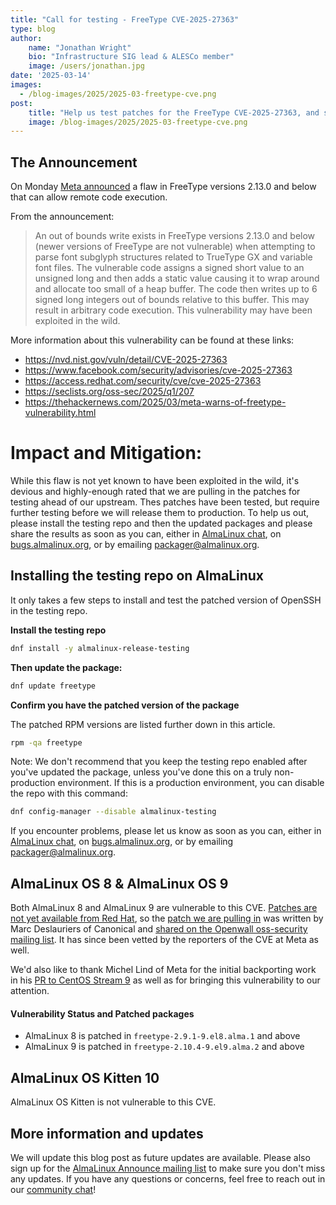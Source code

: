 ```yaml
---
title: "Call for testing - FreeType CVE-2025-27363"
type: blog
author: 
    name: "Jonathan Wright"
    bio: "Infrastructure SIG lead & ALESCo member"
    image: /users/jonathan.jpg
date: '2025-03-14'
images:
  - /blog-images/2025/2025-03-freetype-cve.png
post:
    title: "Help us test patches for the FreeType CVE-2025-27363, and see the current status of those patches"
    image: /blog-images/2025/2025-03-freetype-cve.png
---
```


## The Announcement

On Monday [Meta announced](https://www.facebook.com/security/advisories/cve-2025-27363) a flaw in FreeType versions 2.13.0 and below that can allow remote code execution.

From the announcement: 
> An out of bounds write exists in FreeType versions 2.13.0 and below (newer versions of FreeType are not vulnerable) when attempting to parse font subglyph structures related to TrueType GX and variable font files. The vulnerable code assigns a signed short value to an unsigned long and then adds a static value causing it to wrap around and allocate too small of a heap buffer. The code then writes up to 6 signed long integers out of bounds relative to this buffer. This may result in arbitrary code execution. This vulnerability may have been exploited in the wild.

More information about this vulnerability can be found at these links:

* <https://nvd.nist.gov/vuln/detail/CVE-2025-27363>  
* <https://www.facebook.com/security/advisories/cve-2025-27363>  
* <https://access.redhat.com/security/cve/cve-2025-27363>  
* <https://seclists.org/oss-sec/2025/q1/207>
* <https://thehackernews.com/2025/03/meta-warns-of-freetype-vulnerability.html>  

# Impact and Mitigation:

While this flaw is not yet known to have been exploited in the wild, it's devious and highly-enough rated that we are pulling in the patches for testing ahead of our upstream. Thes patches have been tested, but require further testing before we will release them to production. To help us out, please install the testing repo and then the updated packages and please share the results as soon as you can, either in [AlmaLinux chat](https://chat.almalinux.org), on [bugs.almalinux.org](https://bugs.almalinux.org), or by emailing [packager@almalinux.org](packager@almalinux.org).


## Installing the testing repo on AlmaLinux

It only takes a few steps to install and test the patched version of OpenSSH in the testing repo. 

**Install the testing repo**

```bash
dnf install -y almalinux-release-testing
``` 

**Then update the package:**

```bash
dnf update freetype
``` 

**Confirm you have the patched version of the package** 

The patched RPM versions are listed further down in this article.

```bash
rpm -qa freetype
``` 

Note: We don't recommend that you keep the testing repo enabled after you've updated the package, unless you've done this on a truly non-production environment. If this is a production environment, you can disable the repo with this command:


```bash
dnf config-manager --disable almalinux-testing
```

If you encounter problems, please let us know as soon as you can, either in [AlmaLinux chat](https://chat.almalinux.org), on [bugs.almalinux.org](https://bugs.almalinux.org), or by emailing [packager@almalinux.org](packager@almalinux.org).

## AlmaLinux OS 8 & AlmaLinux OS  9

Both AlmaLinux 8 and AlmaLinux 9 are vulnerable to this CVE. [Patches are not yet available from Red Hat](https://access.redhat.com/security/cve/cve-2025-27363), so the [patch we are pulling in](https://git.almalinux.org/jonathan/freetype/src/commit/dbe419ab4f282424ccf4b01c6bf5df4b7aa45d50/SOURCES/freetype-2.10.4-cve-2025-27363.patch) was written by Marc Deslauriers of Canonical and [shared on the Openwall oss-security mailing list](https://www.openwall.com/lists/oss-security/2025/03/14/3).  It has since been vetted by the reporters of the CVE at Meta as well.

We'd also like to thank Michel Lind of Meta for the initial backporting work in his [PR to CentOS Stream 9](https://gitlab.com/redhat/centos-stream/rpms/freetype/-/merge_requests/8) as well as for bringing this vulnerability to our attention.

#### Vulnerability Status and Patched packages

- AlmaLinux 8 is patched in ```freetype-2.9.1-9.el8.alma.1``` and above
- AlmaLinux 9 is patched in ```freetype-2.10.4-9.el9.alma.2``` and above

## AlmaLinux OS Kitten 10

AlmaLinux OS Kitten is not vulnerable to this CVE.

## More information and updates

We will update this blog post as future updates are available. Please also sign up for the [AlmaLinux Announce mailing list](https://lists.almalinux.org/mailman3/lists/announce.lists.almalinux.org/) to make sure you don't miss any updates. If you have any questions or concerns, feel free to reach out in our [community chat](https://chat.almalinux.org)! 

